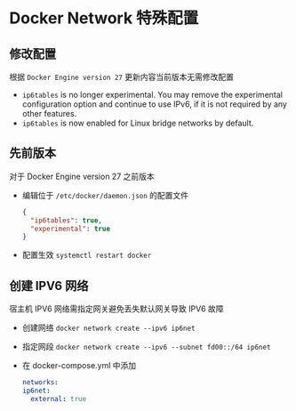 # Docker Network 特殊配置

## 修改配置

根据 `Docker Engine version 27` 更新内容当前版本无需修改配置

- `ip6tables` is no longer experimental. You may remove the experimental configuration option and continue to use IPv6, if it is not required by any other features.
- `ip6tables` is now enabled for Linux bridge networks by default.

## 先前版本

对于 Docker Engine version 27 之前版本

- 编辑位于 `/etc/docker/daemon.json` 的配置文件

  ```json
  {
    "ip6tables": true,
    "experimental": true
  }
  ```

- 配置生效 `systemctl restart docker`

## 创建 IPV6 网络

宿主机 IPV6 网络需指定网关避免丢失默认网关导致 IPV6 故障

- 创建网络 `docker network create --ipv6 ip6net`
- 指定网段 `docker network create --ipv6 --subnet fd00::/64 ip6net`

- 在 docker-compose.yml 中添加

  ```yml
  networks:
  ip6net:
    external: true
  ```
